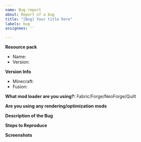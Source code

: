 ```yaml
---
name: Bug report
about: Report of a bug
title: "[Bug] Your title here"
labels: bug
assignees: ''

---
```


<!-- Please enter which resource pack this bug relates to. -->
**Resource pack**
- Name: 
- Version: 

**Version Info**
<!-- Please enter the Minecraft version and Fusion version you are using -->
- Minecraft: 
- Fusion: 

<!-- Please enter which mod loader you are using -->
**What mod loader are you using?:** Fabric/Forge/NeoForge/Quilt

**Are you using any rendering/optimization mods**
<!-- Please enter whether you are using any rendering/optimization mods such as Embeddium, OptiFine, Sodium, or Iris. If yes, please list which rendering/optimization mods you are using. -->


**Description of the Bug**
<!-- Please describe your issue. It is often clearest if you describe the current behavior and the expected behavior is. -->


**Steps to Reproduce**
<!-- Please describe the steps needed to recreate the issue. If you cannot recreate the issue, please describe what you were doing when the issue occurred. -->


**Screenshots**
<!-- Please share some screenshots of the issue. If screenshots are not relevant to your issue, you can omit this section. -->

